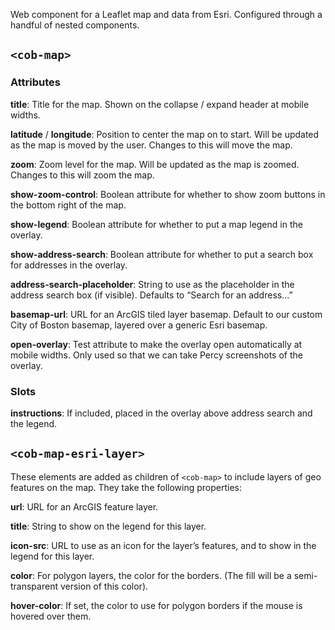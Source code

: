 Web component for a Leaflet map and data from Esri. Configured through a handful
of nested components.

## `<cob-map>` 

### Attributes

**title**: Title for the map. Shown on the collapse / expand header at mobile
widths.

**latitude** / **longitude**: Position to center the map on to start. Will be
updated as the map is moved by the user. Changes to this will move the map.

**zoom**: Zoom level for the map. Will be updated as the map is zoomed. Changes
to this will zoom the map.

**show-zoom-control**: Boolean attribute for whether to show zoom buttons in the
bottom right of the map.

**show-legend**: Boolean attribute for whether to put a map legend in the
overlay.

**show-address-search**: Boolean attribute for whether to put a search box for
addresses in the overlay.

**address-search-placeholder**: String to use as the placeholder in the address
search box (if visible). Defaults to “Search for an address…”

**basemap-url**: URL for an ArcGIS tiled layer basemap. Default to our custom
City of Boston basemap, layered over a generic Esri basemap.

**open-overlay**: Test attribute to make the overlay open automatically at
mobile widths. Only used so that we can take Percy screenshots of the overlay.

### Slots

**instructions**: If included, placed in the overlay above address search and
the legend.

## `<cob-map-esri-layer>`

These elements are added as children of `<cob-map>` to include layers of geo
features on the map. They take the following properties:

**url**: URL for an ArcGIS feature layer.

**title**: String to show on the legend for this layer.

**icon-src**: URL to use as an icon for the layer’s features, and to show in the
legend for this layer.

**color**: For polygon layers, the color for the borders. (The fill will be a
semi-transparent version of this color).

**hover-color**: If set, the color to use for polygon borders if the mouse is hovered over them.
